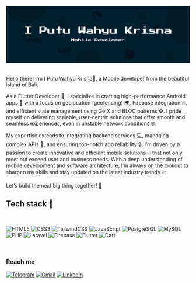 <div align="center">
  <img src="https://github.com/IPutuWahyuKrisna/IPutuWahyuKrisna/blob/main/Banner.png" />
</div>
<br />

Hello there! I'm I Putu Wahyu Krisna👋, a Mobile developer from the beautiful island of Bali.

As a Flutter Developer 🌟, I specialize in crafting high-performance Android apps 📱 with a focus on geolocation (geofencing) 🌍, Firebase integration 🔥, and efficient state management using GetX and BLOC patterns ⚙️. I pride myself on delivering scalable, user-centric solutions that offer smooth and seamless experiences, even in unstable network conditions 🌐.

My expertise extends to integrating backend services 💻, managing complex APIs 🔌, and ensuring top-notch app reliability 🔒. I’m driven by a passion to create innovative and efficient mobile solutions 💡 that not only meet but exceed user and business needs. With a deep understanding of mobile development and software architecture, I’m always on the lookout to sharpen my skills and stay updated on the latest industry trends 📈.

Let’s build the next big thing together! 🚀

## Tech stack 🚀

<br>
<div align="left">

![HTML5](https://img.shields.io/badge/html5-%23E34F26.svg?style=for-the-badge&logo=html5&logoColor=white)
![CSS3](https://img.shields.io/badge/css3-%231572B6.svg?style=for-the-badge&logo=css3&logoColor=white)
![TailwindCSS](https://img.shields.io/badge/tailwindcss-%2338B2AC.svg?style=for-the-badge&logo=tailwind-css&logoColor=white)
![JavaScript](https://img.shields.io/badge/javascript-%23323330.svg?style=for-the-badge&logo=javascript&logoColor=%23F7DF1E)
![PostgreSQL](https://img.shields.io/badge/postgresql-16679A?style=for-the-badge&logo=postgresql&logoColor=white)
![MySQL](https://img.shields.io/badge/mysql-1D4ED8?style=for-the-badge&logo=mysql&logoColor=white)
![PHP](https://img.shields.io/badge/php-1D4ED8?style=for-the-badge&logo=php&logoColor=white)
![Laravel](https://img.shields.io/badge/laravel-%23E34F26?style=for-the-badge&logo=laravel&logoColor=white)
![Firebase](https://img.shields.io/badge/firebase-%23039BE5.svg?style=for-the-badge&logo=firebase)
![Flutter](https://img.shields.io/badge/flutter-%23039BE5.svg?style=for-the-badge&logo=flutter)
![Dart](https://img.shields.io/badge/dart-%23039BE5.svg?style=for-the-badge&logo=dart)

</div>

<br>


### Reach me

[![Telegram](https://img.shields.io/badge/WahyuKrisna%20-%2326A5E4.svg?&style=for-the-badge&logo=telegram&logoColor=white)](https://t.me/WahyuKrisna2)
[![Gmail](https://img.shields.io/badge/email%20me-%23EA4335.svg?&style=for-the-badge&logo=gmail&logoColor=white)](mailto:wahyukrisna299@gmail.com)
[![LinkedIn](https://img.shields.io/badge/linkedin-%234A3335.svg?&style=for-the-badge&logo=linkedin&logoColor=white)](https://www.linkedin.com/in/i-putu-wahyu-krisna-415258274/)
